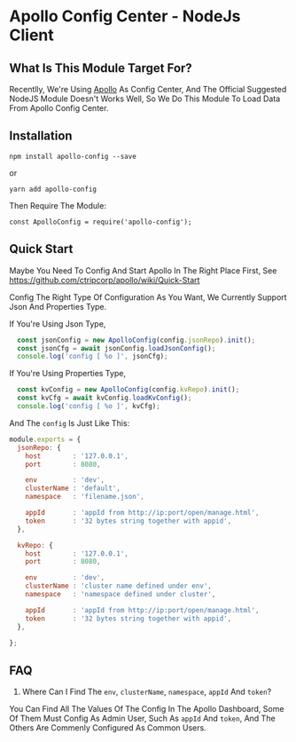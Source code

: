# Apollo Config Center - NodeJs Client

## What Is This Module Target For?

Recentlly, We're Using [Apollo](https://github.com/ctripcorp/apollo) As Config Center, 
And The Official Suggested NodeJS Module Doesn't Works Well, So We Do This Module To 
Load Data From Apollo Config Center.


## Installation

`npm install apollo-config --save` 

or 

`yarn add apollo-config`

Then Require The Module:

`const ApolloConfig = require('apollo-config');`


## Quick Start

Maybe You Need To Config And Start Apollo In The Right Place First, See https://github.com/ctripcorp/apollo/wiki/Quick-Start

Config The Right Type Of Configuration As You Want, We Currently Support Json And Properties Type.

If You're Using Json Type,

```js
  const jsonConfig = new ApolloConfig(config.jsonRepo).init();
  const jsonCfg = await jsonConfig.loadJsonConfig();
  console.log('config [ %o ]', jsonCfg);
```

If You're Using Properties Type,

```js
  const kvConfig = new ApolloConfig(config.kvRepo).init();
  const kvCfg = await kvConfig.loadKvConfig();
  console.log('config [ %o ]', kvCfg);
```

And The `config` Is Just Like This:

```js
module.exports = {
  jsonRepo: {
    host        : '127.0.0.1',
    port        : 8080,

    env         : 'dev',
    clusterName : 'default',
    namespace   : 'filename.json',

    appId       : 'appId from http://ip:port/open/manage.html',
    token       : '32 bytes string together with appid',
  },

  kvRepo: {
    host        : '127.0.0.1',
    port        : 8080,

    env         : 'dev',
    clusterName : 'cluster name defined under env',
    namespace   : 'namespace defined under cluster',

    appId       : 'appId from http://ip:port/open/manage.html',
    token       : '32 bytes string together with appid',
  },

};
```

## FAQ

1. Where Can I Find The `env`, `clusterName`, `namespace`, `appId` And `token`?

You Can Find All The Values Of The Config In The Apollo Dashboard, 
Some Of Them Must Config As Admin User, Such As `appId` And `token`, 
And The Others Are Commenly Configured As Common Users.


